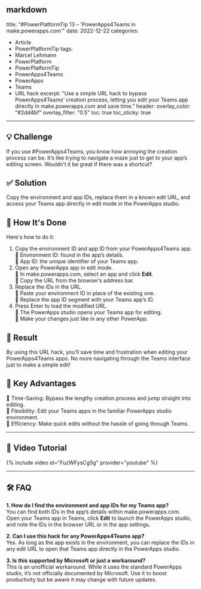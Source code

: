 markdown
---
title: "#PowerPlatformTip 13 – 'PowerApps4Teams in make.powerapps.com'"
date: 2022-12-22
categories:
  - Article
  - PowerPlatformTip
tags:
  - Marcel Lehmann
  - PowerPlatform
  - PowerPlatformTip
  - PowerApps4Teams
  - PowerApps
  - Teams
  - URL hack
excerpt: "Use a simple URL hack to bypass PowerApps4Teams’ creation process, letting you edit your Teams app directly in make.powerapps.com and save time."
header:
  overlay_color: "#2dd4bf"
  overlay_filter: "0.5"
toc: true
toc_sticky: true
---

## 💡 Challenge
If you use #PowerApps4Teams, you know how annoying the creation process can be. It’s like trying to navigate a maze just to get to your app’s editing screen. Wouldn’t it be great if there was a shortcut?

## ✅ Solution
Copy the environment and app IDs, replace them in a known edit URL, and access your Teams app directly in edit mode in the PowerApps studio.

## 🔧 How It's Done
Here's how to do it:
1. Copy the environment ID and app ID from your PowerApps4Teams app.  
   🔸 Environment ID: found in the app’s details.  
   🔸 App ID: the unique identifier of your Teams app.  
2. Open any PowerApps app in edit mode.  
   🔸 In make.powerapps.com, select an app and click **Edit**.  
   🔸 Copy the URL from the browser’s address bar.  
3. Replace the IDs in the URL.  
   🔸 Paste your environment ID in place of the existing one.  
   🔸 Replace the app ID segment with your Teams app’s ID.  
4. Press Enter to load the modified URL.  
   🔸 The PowerApps studio opens your Teams app for editing.  
   🔸 Make your changes just like in any other PowerApp.

## 🎉 Result
By using this URL hack, you’ll save time and frustration when editing your PowerApps4Teams apps. No more navigating through the Teams interface just to make a simple edit!

## 🌟 Key Advantages
🔸 Time-Saving: Bypass the lengthy creation process and jump straight into editing.  
🔸 Flexibility: Edit your Teams apps in the familiar PowerApps studio environment.  
🔸 Efficiency: Make quick edits without the hassle of going through Teams.

---

## 🎥 Video Tutorial
{% include video id="FuzWFysCg5g" provider="youtube" %}

---

## 🛠️ FAQ
**1. How do I find the environment and app IDs for my Teams app?**  
You can find both IDs in the app’s details within make.powerapps.com. Open your Teams app in Teams, click **Edit** to launch the PowerApps studio, and note the IDs in the browser URL or in the app settings.

**2. Can I use this hack for any PowerApps4Teams app?**  
Yes. As long as the app exists in the environment, you can replace the IDs in any edit URL to open that Teams app directly in the PowerApps studio.

**3. Is this supported by Microsoft or just a workaround?**  
This is an unofficial workaround. While it uses the standard PowerApps studio, it’s not officially documented by Microsoft. Use it to boost productivity but be aware it may change with future updates.

